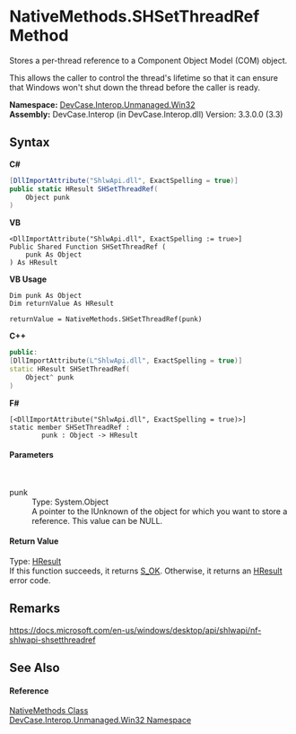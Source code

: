 # NativeMethods.SHSetThreadRef Method 
 

Stores a per-thread reference to a Component Object Model (COM) object. 

 This allows the caller to control the thread's lifetime so that it can ensure that Windows won't shut down the thread before the caller is ready.

**Namespace:**&nbsp;<a href="N_DevCase_Interop_Unmanaged_Win32">DevCase.Interop.Unmanaged.Win32</a><br />**Assembly:**&nbsp;DevCase.Interop (in DevCase.Interop.dll) Version: 3.3.0.0 (3.3)

## Syntax

**C#**<br />
``` C#
[DllImportAttribute("ShlwApi.dll", ExactSpelling = true)]
public static HResult SHSetThreadRef(
	Object punk
)
```

**VB**<br />
``` VB
<DllImportAttribute("ShlwApi.dll", ExactSpelling := true>]
Public Shared Function SHSetThreadRef ( 
	punk As Object
) As HResult
```

**VB Usage**<br />
``` VB Usage
Dim punk As Object
Dim returnValue As HResult

returnValue = NativeMethods.SHSetThreadRef(punk)
```

**C++**<br />
``` C++
public:
[DllImportAttribute(L"ShlwApi.dll", ExactSpelling = true)]
static HResult SHSetThreadRef(
	Object^ punk
)
```

**F#**<br />
``` F#
[<DllImportAttribute("ShlwApi.dll", ExactSpelling = true)>]
static member SHSetThreadRef : 
        punk : Object -> HResult 

```


#### Parameters
&nbsp;<dl><dt>punk</dt><dd>Type: System.Object<br />A pointer to the IUnknown of the object for which you want to store a reference. This value can be NULL.</dd></dl>

#### Return Value
Type: <a href="T_DevCase_Interop_Unmanaged_Win32_Enums_HResult">HResult</a><br />If this function succeeds, it returns <a href="T_DevCase_Interop_Unmanaged_Win32_Enums_HResult">S_OK</a>. Otherwise, it returns an <a href="T_DevCase_Interop_Unmanaged_Win32_Enums_HResult">HResult</a> error code.

## Remarks
<a href="https://docs.microsoft.com/en-us/windows/desktop/api/shlwapi/nf-shlwapi-shsetthreadref" target="_blank">https://docs.microsoft.com/en-us/windows/desktop/api/shlwapi/nf-shlwapi-shsetthreadref</a>

## See Also


#### Reference
<a href="T_DevCase_Interop_Unmanaged_Win32_NativeMethods">NativeMethods Class</a><br /><a href="N_DevCase_Interop_Unmanaged_Win32">DevCase.Interop.Unmanaged.Win32 Namespace</a><br />